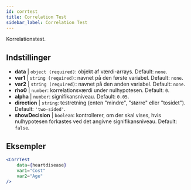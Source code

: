```yaml
---
id: corrtest
title: Correlation Test
sidebar_label: Correlation Test
---
```


Korrelationstest.

## Indstillinger

* __data__ | `object (required)`: objekt af værdi-arrays. Default: `none`.
* __var1__ | `string (required)`: navnet på den første variabel. Default: `none`.
* __var2__ | `string (required)`: navnet på den anden variabel. Default: `none`.
* __rho0__ | `number`: korrelationsværdi under nulhypotesen. Default: `0`.
* __alpha__ | `number`: signifikansniveau. Default: `0.05`.
* __direction__ | `string`: testretning (enten "mindre", "større" eller "tosidet"). Default: `'two-sided'`.
* __showDecision__ | `boolean`: kontrollerer, om der skal vises, hvis nulhypotesen forkastes ved det angivne signifikansniveau. Default: `false`.


## Eksempler

```jsx live
<CorrTest
    data={heartdisease} 
    var1="Cost"
    var2="Age"
/>
```
